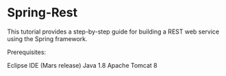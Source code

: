 # Spring-Rest

This tutorial provides a step-by-step guide for building a REST web service using the Spring framework.

Prerequisites:

Eclipse IDE (Mars release)
Java 1.8
Apache Tomcat 8

